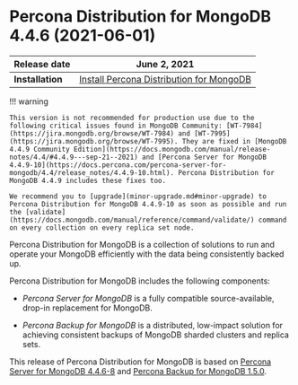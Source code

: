 # Percona Distribution for MongoDB 4.4.6 (2021-06-01)

| **Release date** | June 2, 2021   |
| ---------------- | ------------------ |
| **Installation** | [Install Percona Distribution for MongoDB](installation.md)|


!!! warning

    This version is not recommended for production use due to the following critical issues found in MongoDB Community: [WT-7984](https://jira.mongodb.org/browse/WT-7984) and [WT-7995](https://jira.mongodb.org/browse/WT-7995). They are fixed in [MongoDB 4.4.9 Community Edition](https://docs.mongodb.com/manual/release-notes/4.4/#4.4.9---sep-21--2021) and [Percona Server for MongoDB 4.4.9-10](https://docs.percona.com/percona-server-for-mongodb/4.4/release_notes/4.4.9-10.html). Percona Distribution for MongoDB 4.4.9 includes these fixes too.

    We recommend you to [upgrade](minor-upgrade.md#minor-upgrade) to Percona Distribution for MongoDB 4.4.9-10 as soon as possible and run the [validate](https://docs.mongodb.com/manual/reference/command/validate/) command on every collection on every replica set node.

Percona Distribution for MongoDB is a collection of solutions to run and operate your
MongoDB efficiently with the data being consistently backed up.

Percona Distribution for MongoDB includes the following components:

* *Percona Server for MongoDB* is a fully compatible source-available, drop-in replacement
for MongoDB.

* *Percona Backup for MongoDB* is a distributed, low-impact solution for achieving
consistent backups of MongoDB sharded clusters and replica sets.

This release of Percona Distribution for MongoDB is based on [Percona Server for MongoDB 4.4.6-8](https://docs.percona.com/percona-server-for-mongodb/4.4/release_notes/4.4.6-8.html) and [Percona Backup for MongoDB 1.5.0](https://docs.percona.com/percona-backup-mongodb/release-notes/1.5.0.html).
